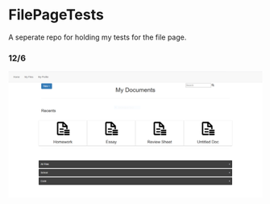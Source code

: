 # FilePageTests

A seperate repo for holding my tests for the file page. 

### 12/6

![alt text](Screenshots/one.png)
